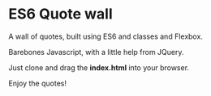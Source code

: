 # ES6 Quote wall
A wall of quotes, built using ES6 and classes and Flexbox.

Barebones Javascript, with a little help from JQuery.

Just clone and drag the **index.html** into your browser.

Enjoy the quotes!
